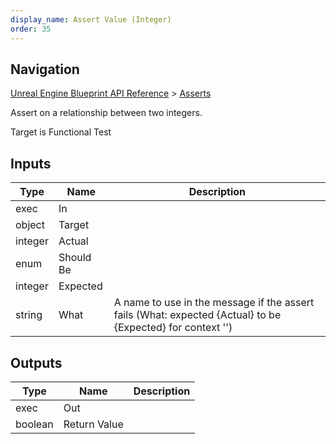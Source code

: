 ```yaml
---
display_name: Assert Value (Integer)
order: 35
---
```

## Navigation

[Unreal Engine Blueprint API Reference](https://dev.epicgames.com/documentation/en-us/unreal-engine/BlueprintAPI) > [Asserts](https://dev.epicgames.com/documentation/en-us/unreal-engine/BlueprintAPI/Asserts)

Assert on a relationship between two integers.

Target is Functional Test

## Inputs

| Type | Name | Description |
| --- | --- | --- |
| exec | In |  |
| object | Target |  |
| integer | Actual |  |
| enum | Should Be |  |
| integer | Expected |  |
| string | What | A name to use in the message if the assert fails (What: expected {Actual} to be  {Expected} for context '') |

## Outputs

| Type | Name | Description |
| --- | --- | --- |
| exec | Out |  |
| boolean | Return Value |  |
